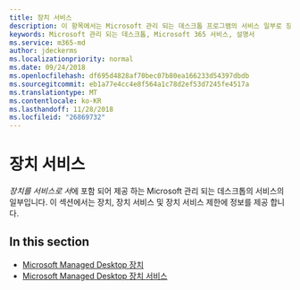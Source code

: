 ```yaml
---
title: 장치 서비스
description: 이 항목에서는 Microsoft 관리 되는 데스크톱 프로그램의 서비스 일부로 장치에 정보를 수집
keywords: Microsoft 관리 되는 데스크톱, Microsoft 365 서비스, 설명서
ms.service: m365-md
author: jdeckerms
ms.localizationpriority: normal
ms.date: 09/24/2018
ms.openlocfilehash: df695d4828af70bec07b80ea166233d54397dbdb
ms.sourcegitcommit: eb1a77e4cc4e8f564a1c78d2ef53d7245fe4517a
ms.translationtype: MT
ms.contentlocale: ko-KR
ms.lasthandoff: 11/28/2018
ms.locfileid: "26869732"
---
```

# <a name="device-as-a-service"></a>장치 서비스
*장치를 서비스로 서*에 포함 되어 제공 하는 Microsoft 관리 되는 데스크톱의 서비스의 일부입니다. 이 섹션에서는 장치, 장치 서비스 및 장치 서비스 제한에 정보를 제공 합니다.  

## <a name="in-this-section"></a>In this section

- [Microsoft Managed Desktop 장치](device-list.md)
- [Microsoft Managed Desktop 장치 서비스](device-services.md)